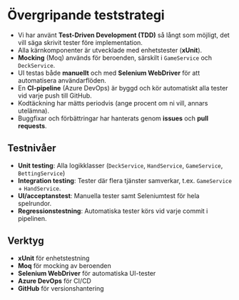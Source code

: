 # Övergripande teststrategi

- Vi har använt **Test-Driven Development (TDD)** så långt som möjligt, det vill säga skrivit tester före implementation.
- Alla kärnkomponenter är utvecklade med enhetstester (**xUnit**).
- **Mocking** (Moq) används för beroenden, särskilt i `GameService` och `DeckService`.
- UI testas både **manuellt** och med **Selenium WebDriver** för att automatisera användarflöden.
- En **CI-pipeline** (Azure DevOps) är byggd och kör automatiskt alla tester vid varje push till GitHub.
- Kodtäckning har mätts periodvis (ange procent om ni vill, annars utelämna).
- Buggfixar och förbättringar har hanterats genom **issues** och **pull requests**.

## Testnivåer

- **Unit testing**: Alla logikklasser (`DeckService`, `HandService`, `GameService`, `BettingService`)
- **Integration testing**: Tester där flera tjänster samverkar, t.ex. `GameService` + `HandService`.
- **UI/acceptanstest**: Manuella tester samt Seleniumtest för hela spelrundor.
- **Regressionstestning**: Automatiska tester körs vid varje commit i pipelinen.

## Verktyg

- **xUnit** för enhetstestning
- **Moq** för mocking av beroenden
- **Selenium WebDriver** för automatiska UI-tester
- **Azure DevOps** för CI/CD
- **GitHub** för versionshantering
